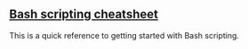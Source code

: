 ## [Bash scripting cheatsheet](https://devhints.io/bash)

This is a quick reference to getting started with Bash scripting.

